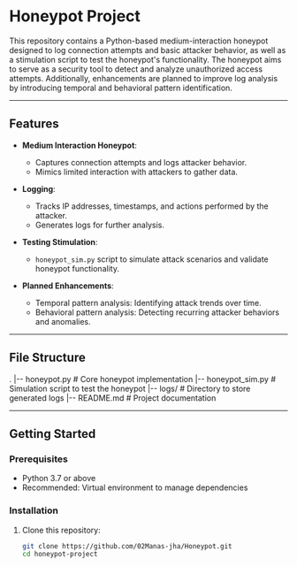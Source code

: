 # Honeypot Project

This repository contains a Python-based medium-interaction honeypot designed to log connection attempts and basic attacker behavior, as well as a stimulation script to test the honeypot's functionality. The honeypot aims to serve as a security tool to detect and analyze unauthorized access attempts. Additionally, enhancements are planned to improve log analysis by introducing temporal and behavioral pattern identification.

---

## Features

- **Medium Interaction Honeypot**:
  - Captures connection attempts and logs attacker behavior.
  - Mimics limited interaction with attackers to gather data.

- **Logging**:
  - Tracks IP addresses, timestamps, and actions performed by the attacker.
  - Generates logs for further analysis.

- **Testing Stimulation**:
  - `honeypot_sim.py` script to simulate attack scenarios and validate honeypot functionality.

- **Planned Enhancements**:
  - Temporal pattern analysis: Identifying attack trends over time.
  - Behavioral pattern analysis: Detecting recurring attacker behaviors and anomalies.

---

## File Structure
.
|-- honeypot.py          # Core honeypot implementation
|-- honeypot_sim.py      # Simulation script to test the honeypot
|-- logs/                # Directory to store generated logs
|-- README.md            # Project documentation

---

## Getting Started

### Prerequisites

- Python 3.7 or above
- Recommended: Virtual environment to manage dependencies

### Installation

1. Clone this repository:
   ```bash
   git clone https://github.com/02Manas-jha/Honeypot.git
   cd honeypot-project
